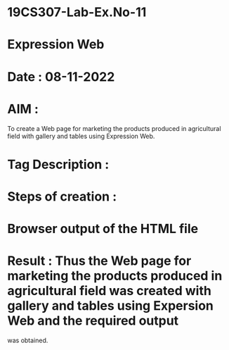 # 19CS307-Lab-Ex.No-11
# Expression Web
# Date : 08-11-2022
# AIM :
To create a Web page for marketing the products produced in agricultural field with gallery and tables using Expression Web.






 # Tag Description :







# Steps of creation :







# Browser output of the HTML file




# Result : Thus the Web page for marketing the products produced in agricultural field was created with gallery and tables using Expersion Web and the required output
was obtained.
